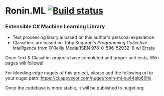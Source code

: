 # Ronin.ML [![Build status](https://ci.appveyor.com/api/projects/status/12n1t5skyheu55rg?svg=true)](https://ci.appveyor.com/project/ronin1/ronin-ml)
### Extensible C# Machine Learning Library
* Text processing libary is based on this author's personal experience
* Classifiers are based on Toby Segaran's *Programming Collective Intelligence* from O'Reilly Media(ISBN 978-0-596-52932-1) w/ <a href="http://www.oreilly.com/catalog/errataunconfirmed.csp?isbn=9780596529321">Errata</a>

Once Text & Classifier projects have completed and proper unit tests, Wiki pages will follows!

For bleeding edge nugets of this project, please add the following url to your nuget path: https://ci.appveyor.com/nuget/ronin-ml-xu44plp60lhj

Once the codebase is more stable, it will be published to nuget.org